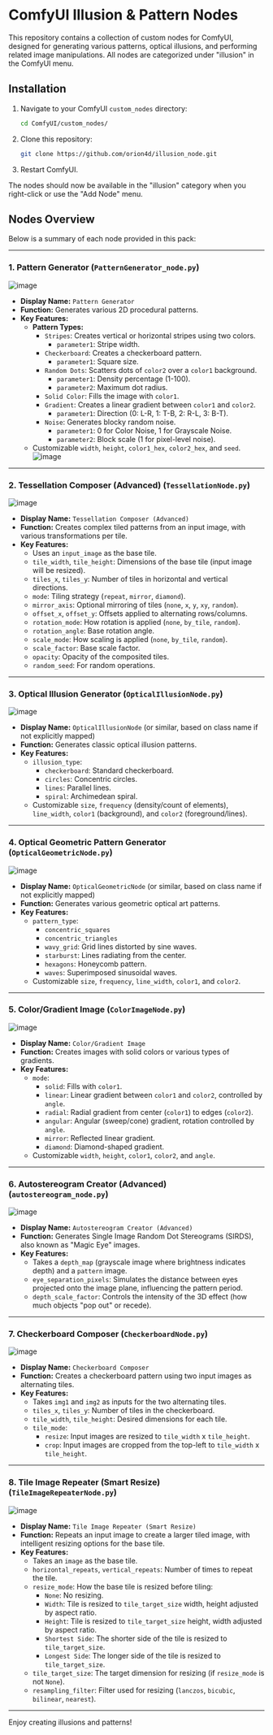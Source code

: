 # ComfyUI Illusion & Pattern Nodes

This repository contains a collection of custom nodes for ComfyUI, designed for generating various patterns, optical illusions, and performing related image manipulations. All nodes are categorized under "illusion" in the ComfyUI menu.

## Installation

1.  Navigate to your ComfyUI `custom_nodes` directory:
    ```bash
    cd ComfyUI/custom_nodes/
    ```
2.  Clone this repository:
    ```bash
    git clone https://github.com/orion4d/illusion_node.git
    ```
3.  Restart ComfyUI.

The nodes should now be available in the "illusion" category when you right-click or use the "Add Node" menu.

## Nodes Overview

Below is a summary of each node provided in this pack:

---

### 1. Pattern Generator (`PatternGenerator_node.py`)
![image](https://github.com/user-attachments/assets/1675be97-24bb-4fac-96c6-9b3a677e81c1)

*   **Display Name:** `Pattern Generator`
*   **Function:** Generates various 2D procedural patterns.
*   **Key Features:**
    *   **Pattern Types:**
        *   `Stripes`: Creates vertical or horizontal stripes using two colors.
            *   `parameter1`: Stripe width.
        *   `Checkerboard`: Creates a checkerboard pattern.
            *   `parameter1`: Square size.
        *   `Random Dots`: Scatters dots of `color2` over a `color1` background.
            *   `parameter1`: Density percentage (1-100).
            *   `parameter2`: Maximum dot radius.
        *   `Solid Color`: Fills the image with `color1`.
        *   `Gradient`: Creates a linear gradient between `color1` and `color2`.
            *   `parameter1`: Direction (0: L-R, 1: T-B, 2: R-L, 3: B-T).
        *   `Noise`: Generates blocky random noise.
            *   `parameter1`: 0 for Color Noise, 1 for Grayscale Noise.
            *   `parameter2`: Block scale (1 for pixel-level noise).
    *   Customizable `width`, `height`, `color1_hex`, `color2_hex`, and `seed`.
![image](https://github.com/user-attachments/assets/51a376d8-bd41-486e-b4f4-73397fd630e9)
---

### 2. Tessellation Composer (Advanced) (`TessellationNode.py`)
![image](https://github.com/user-attachments/assets/fac183bd-8939-47a9-9bd2-dde52c188575)

*   **Display Name:** `Tessellation Composer (Advanced)`
*   **Function:** Creates complex tiled patterns from an input image, with various transformations per tile.
*   **Key Features:**
    *   Uses an `input_image` as the base tile.
    *   `tile_width`, `tile_height`: Dimensions of the base tile (input image will be resized).
    *   `tiles_x`, `tiles_y`: Number of tiles in horizontal and vertical directions.
    *   `mode`: Tiling strategy (`repeat`, `mirror`, `diamond`).
    *   `mirror_axis`: Optional mirroring of tiles (`none`, `x`, `y`, `xy`, `random`).
    *   `offset_x`, `offset_y`: Offsets applied to alternating rows/columns.
    *   `rotation_mode`: How rotation is applied (`none`, `by_tile`, `random`).
    *   `rotation_angle`: Base rotation angle.
    *   `scale_mode`: How scaling is applied (`none`, `by_tile`, `random`).
    *   `scale_factor`: Base scale factor.
    *   `opacity`: Opacity of the composited tiles.
    *   `random_seed`: For random operations.

---

### 3. Optical Illusion Generator (`OpticalIllusionNode.py`)
![image](https://github.com/user-attachments/assets/8d6f91d1-1406-48b7-8934-e1ded76f81c1)

*   **Display Name:** `OpticalIllusionNode` (or similar, based on class name if not explicitly mapped)
*   **Function:** Generates classic optical illusion patterns.
*   **Key Features:**
    *   `illusion_type`:
        *   `checkerboard`: Standard checkerboard.
        *   `circles`: Concentric circles.
        *   `lines`: Parallel lines.
        *   `spiral`: Archimedean spiral.
    *   Customizable `size`, `frequency` (density/count of elements), `line_width`, `color1` (background), and `color2` (foreground/lines).

---

### 4. Optical Geometric Pattern Generator (`OpticalGeometricNode.py`)
![image](https://github.com/user-attachments/assets/26a1e120-9f86-4f0c-8ce1-6558a11988df)

*   **Display Name:** `OpticalGeometricNode` (or similar, based on class name if not explicitly mapped)
*   **Function:** Generates various geometric optical art patterns.
*   **Key Features:**
    *   `pattern_type`:
        *   `concentric_squares`
        *   `concentric_triangles`
        *   `wavy_grid`: Grid lines distorted by sine waves.
        *   `starburst`: Lines radiating from the center.
        *   `hexagons`: Honeycomb pattern.
        *   `waves`: Superimposed sinusoidal waves.
    *   Customizable `size`, `frequency`, `line_width`, `color1`, and `color2`.

---

### 5. Color/Gradient Image (`ColorImageNode.py`)
![image](https://github.com/user-attachments/assets/6fa703f6-21d6-476c-84e9-84b2d0a72341)

*   **Display Name:** `Color/Gradient Image`
*   **Function:** Creates images with solid colors or various types of gradients.
*   **Key Features:**
    *   `mode`:
        *   `solid`: Fills with `color1`.
        *   `linear`: Linear gradient between `color1` and `color2`, controlled by `angle`.
        *   `radial`: Radial gradient from center (`color1`) to edges (`color2`).
        *   `angular`: Angular (sweep/cone) gradient, rotation controlled by `angle`.
        *   `mirror`: Reflected linear gradient.
        *   `diamond`: Diamond-shaped gradient.
    *   Customizable `width`, `height`, `color1`, `color2`, and `angle`.

---

### 6. Autostereogram Creator (Advanced) (`autostereogram_node.py`)
![image](https://github.com/user-attachments/assets/f609a058-d149-4b45-bc00-3f6c4d88f56b)

*   **Display Name:** `Autostereogram Creator (Advanced)`
*   **Function:** Generates Single Image Random Dot Stereograms (SIRDS), also known as "Magic Eye" images.
*   **Key Features:**
    *   Takes a `depth_map` (grayscale image where brightness indicates depth) and a `pattern` image.
    *   `eye_separation_pixels`: Simulates the distance between eyes projected onto the image plane, influencing the pattern period.
    *   `depth_scale_factor`: Controls the intensity of the 3D effect (how much objects "pop out" or recede).

---

### 7. Checkerboard Composer (`CheckerboardNode.py`)
![image](https://github.com/user-attachments/assets/e27a42be-c3d4-4777-b178-0f01ab8e33ad)

*   **Display Name:** `Checkerboard Composer`
*   **Function:** Creates a checkerboard pattern using two input images as alternating tiles.
*   **Key Features:**
    *   Takes `img1` and `img2` as inputs for the two alternating tiles.
    *   `tiles_x`, `tiles_y`: Number of tiles in the checkerboard.
    *   `tile_width`, `tile_height`: Desired dimensions for each tile.
    *   `tile_mode`:
        *   `resize`: Input images are resized to `tile_width` x `tile_height`.
        *   `crop`: Input images are cropped from the top-left to `tile_width` x `tile_height`.

---

### 8. Tile Image Repeater (Smart Resize) (`TileImageRepeaterNode.py`)
![image](https://github.com/user-attachments/assets/34234511-cba8-414c-b7ec-bb825f055736)

*   **Display Name:** `Tile Image Repeater (Smart Resize)`
*   **Function:** Repeats an input image to create a larger tiled image, with intelligent resizing options for the base tile.
*   **Key Features:**
    *   Takes an `image` as the base tile.
    *   `horizontal_repeats`, `vertical_repeats`: Number of times to repeat the tile.
    *   `resize_mode`: How the base tile is resized before tiling:
        *   `None`: No resizing.
        *   `Width`: Tile is resized to `tile_target_size` width, height adjusted by aspect ratio.
        *   `Height`: Tile is resized to `tile_target_size` height, width adjusted by aspect ratio.
        *   `Shortest Side`: The shorter side of the tile is resized to `tile_target_size`.
        *   `Longest Side`: The longer side of the tile is resized to `tile_target_size`.
    *   `tile_target_size`: The target dimension for resizing (if `resize_mode` is not `None`).
    *   `resampling_filter`: Filter used for resizing (`lanczos`, `bicubic`, `bilinear`, `nearest`).

---

Enjoy creating illusions and patterns!

